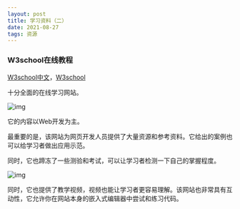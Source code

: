 ```yaml
---
layout: post
title: 学习资料（二）
date: 2021-08-27
tags: 资源
---
```

### W3school在线教程
[W3school中文](https://www.w3school.com.cn/)，[W3school](https://www.w3schools.com/)

十分全面的在线学习网站。

![img](https://sirmegamu.github.io/images/posts/2021-08-27/01.png)

它的内容以Web开发为主。

最重要的是，该网站为网页开发人员提供了大量资源和参考资料。它给出的案例也可以给学习者做出应用示范。

同时，它也蹄冻了一些测验和考试，可以让学习者检测一下自己的掌握程度。

![img](https://sirmegamu.github.io/images/posts/2021-08-27/02.png)

同时，它也提供了教学视频，视频也能让学习者更容易理解。该网站也非常具有互动性，它允许你在网站本身的嵌入式编辑器中尝试和练习代码。

